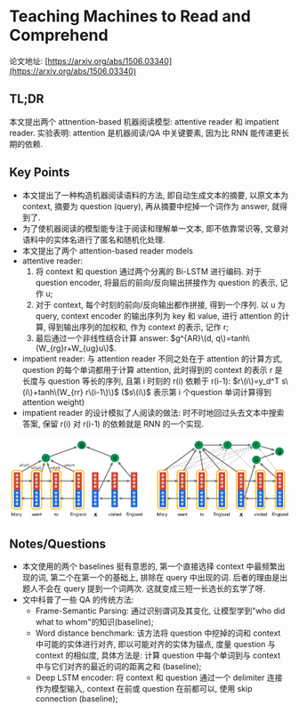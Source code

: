 # Teaching Machines to Read and Comprehend

论文地址: [https://arxiv.org/abs/1506.03340](https://arxiv.org/abs/1506.03340)

## TL;DR

本文提出两个 attnention-based 机器阅读模型: attentive reader 和 impatient reader. 实验表明: attention 是机器阅读/QA 中关键要素, 因为比 RNN 能传递更长期的依赖.

## Key Points

* 本文提出了一种构造机器阅读语料的方法, 即自动生成文本的摘要, 以原文本为 context, 摘要为 question \(query\), 再从摘要中挖掉一个词作为 answer, 就得到了.
* 为了使机器阅读的模型能专注于阅读和理解单一文本, 即不依靠常识等, 文章对语料中的实体名进行了匿名和随机化处理.
* 本文提出了两个 attention-based reader models
* attentive reader:
  1. 将 context 和 question 通过两个分离的 Bi-LSTM 进行编码. 对于 question encoder, 将最后的前向/反向输出拼接作为 question 的表示, 记作 u;
  2. 对于 context, 每个时刻的前向/反向输出都作拼接, 得到一个序列. 以 u 为 query, context encoder 的输出序列为 key 和 value, 进行 attention 的计算, 得到输出序列的加权和, 作为 context 的表示, 记作 r;
  3. 最后通过一个非线性结合计算 answer: $g^{AR}\(d, q\)=tanh\(W_{rg}r+W_{ug}u\)$.
* impatient reader: 与 attention reader 不同之处在于 attention 的计算方式, question 的每个单词都用于计算 attention, 此时得到的 context 的表示 r 是长度与 question 等长的序列, 且第 i 时刻的 r\(i\) 依赖于 r\(i-1\): $r\(i\)=y_d^T s\(i\)+tanh\(W_{rr} r\(i-1\)\)$ \($s\(i\)$ 表示第 i 个question 单词计算得到 attention weight\)
* impatient reader 的设计模拟了人阅读的做法: 时不时地回过头去文本中搜索答案, 保留 r\(i\) 对 r\(i-1\) 的依赖就是 RNN 的一个实现.

![attentive\_reader\_impatient\_reader.png](../../.gitbook/assets/attentive_reader_impatient_reader.png)

## Notes/Questions

* 本文使用的两个 baselines 挺有意思的, 第一个直接选择 context 中最频繁出现的词, 第二个在第一个的基础上, 排除在 query 中出现的词. 后者的理由是出题人不会在 query 提到一个词两次. 这就变成三短一长选长的玄学了呀.
* 文中科普了一些 QA 的传统方法:
  * Frame-Semantic Parsing: 通过识别谓词及其变化, 让模型学到"who did what to whom"的知识\(baseline\);
  * Word distance benchmark: 该方法将 question 中挖掉的词和 context 中可能的实体进行对齐, 即以可能对齐的实体为锚点, 度量 question 与 context 的相似度, 具体方法是: 计算 question 中每个单词到与 context 中与它们对齐的最近的词的距离之和 \(baseline\);
  * Deep LSTM encoder: 将 context 和 question 通过一个 delimiter 连接作为模型输入, context 在前或 question 在前都可以, 使用 skip connection \(baseline\);

